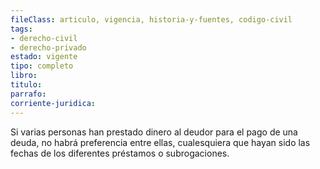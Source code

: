 ```yaml
---
fileClass: articulo, vigencia, historia-y-fuentes, codigo-civil
tags:
- derecho-civil
- derecho-privado
estado: vigente
tipo: completo
libro:
titulo:
parrafo:
corriente-juridica:
---
```

Si varias personas han prestado dinero al deudor para el pago de una deuda, no habrá preferencia entre ellas, cualesquiera que hayan sido las fechas de los diferentes préstamos o subrogaciones.